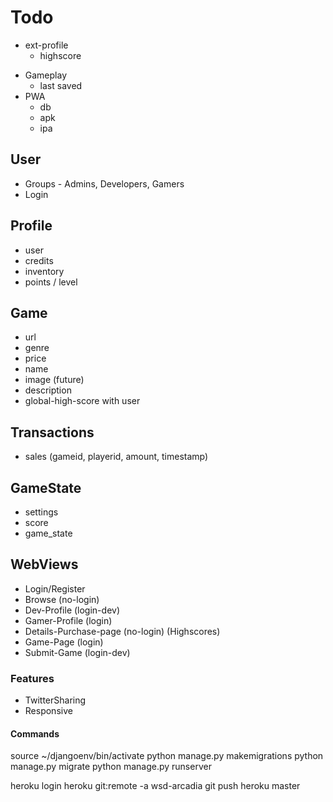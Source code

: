 # Todo

* ext-profile
    - highscore
- Gameplay
    - last saved
- PWA
    - db
    - apk
    - ipa
    

## User
* Groups - Admins, Developers, Gamers
* Login

## Profile
* user
* credits
* inventory
* points / level

## Game
* url
* genre
* price
* name
* image (future)
* description
* global-high-score with user

## Transactions
* sales (gameid, playerid, amount, timestamp)

## GameState
* settings
* score
* game_state

## WebViews
* Login/Register
* Browse (no-login)
* Dev-Profile (login-dev)
* Gamer-Profile (login) 
* Details-Purchase-page (no-login) (Highscores)
* Game-Page (login)
* Submit-Game (login-dev)

### Features
* TwitterSharing
* Responsive

#### Commands
source ~/djangoenv/bin/activate
python manage.py makemigrations
python manage.py migrate
python manage.py runserver

heroku login
heroku git:remote -a wsd-arcadia
git push heroku master

